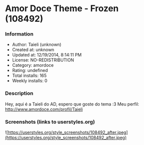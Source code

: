 # Amor Doce Theme - Frozen (108492)

### Information
- Author: Taieli (unknown)
- Created at: unknown
- Updated at: 12/19/2014, 8:14:11 PM
- License: NO-REDISTRIBUTION
- Category: amordoce
- Rating: undefined
- Total installs: 165
- Weekly installs: 0


### Description
Hey, aqui é a Taieli do AD, espero que goste do tema :3
Meu perfil: http://www.amordoce.com/profil/Taieli


### Screenshots (links to userstyles.org)
![https://userstyles.org/style_screenshots/108492_after.jpeg](https://userstyles.org/style_screenshots/108492_after.jpeg)


